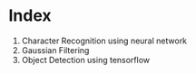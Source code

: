 # Index
1. Character Recognition using neural network
2. Gaussian Filtering
3. Object Detection using tensorflow
